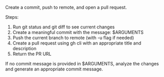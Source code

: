 Create a commit, push to remote, and open a pull request.

Steps:

1. Run git status and git diff to see current changes
2. Create a meaningful commit with the message: $ARGUMENTS
3. Push the current branch to remote (with -u flag if needed)
4. Create a pull request using gh cli with an appropriate title and description
5. Return the PR URL

If no commit message is provided in $ARGUMENTS, analyze the changes and generate an appropriate commit message.
